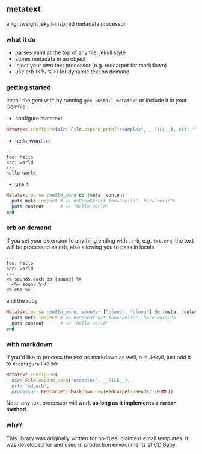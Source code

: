 ## metatext

a lightweight jekyll-inspired metadata processor

### what it do

* parses yaml at the top of any file, jekyll style
* stores metadata in an object
* inject your own text processor (e.g. redcarpet for markdown)
* use erb (<% %>) for dynamic text on demand

### getting started

Install the gem with by running `gem install metatext` or include it in your Gemfile.

* configure metatext

```ruby
Metatext.configure(dir: File.expand_path("examples", __FILE__), ext: 'txt')
```

* hello_word.txt

```
---
foo: hello
bar: world
---
hello world
```

* use it

```ruby
Metatext.parse :hello_word do |meta, content|
  puts meta.inspect # => #<OpenStruct foo="hello", bar="world">
  puts content      # => "hello world"
end
```

### erb on demand

If you set your extension to anything ending with `.erb`, e.g. `txt.erb`, the
text will be processed as erb, also allowing you to pass in locals.

```
---
foo: hello
bar: world
---
<% sounds.each do |sound| %>
  <%= sound %>!
<% end %>
```

and the ruby

```ruby
Metatext.parse :hello_word, sounds: ["bleep", "bloop"] do |meta, content|
  puts meta.inspect # => #<OpenStruct foo="hello", bar="world">
  puts content      # => "hello world"
end
```

### with markdown

If you'd like to process the text as markdown as well, a la Jekyll, just add it to
`#configure` like so:

```ruby
Metatext.configure(
  dir: File.expand_path("examples", __FILE__),
  ext: 'md.erb',
  processor: Redcarpet::Markdown.new(Redcarpet::Render::HTML))
```

Note: any text processor will work **as long as it implements a `render` method**.

### why?

This library was originally written for no-fuss, plaintext email templates. It was developed
for and used in production environments at [CD Baby](http://www.cdbaby.com/).
